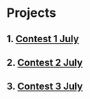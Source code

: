 # Projects

## 1. [Contest 1 July](https://gaurav-singh-panwar.github.io/AccioJob/Frontend-2/contest-1/)

## 2. [Contest 2 July](https://gaurav-singh-panwar.github.io/AccioJob/Frontend-2/contest-2/)

## 3. [Contest 3 July](https://gaurav-singh-panwar.github.io/AccioJob/Frontend-2/contest-3/)


